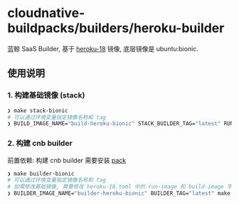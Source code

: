 # cloudnative-buildpacks/builders/heroku-builder

蓝鲸 SaaS Builder, 基于 [heroku-18](https://github.com/heroku/stack-images/tree/v23/heroku-18) 镜像, 底层镜像是 ubuntu:bionic.

## 使用说明

### 1. 构建基础镜像 (stack)

```bash
❯ make stack-bionic
# 可以通过环境变量指定镜像名称和 tag
❯ BUILD_IMAGE_NAME="build-heroku-bionic" STACK_BUILDER_TAG="latest" RUN_IMAGE_NAME="run-heroku-bionic" STACK_RUNNER_TAG="latest" make stack-bionic
```

### 2. 构建 cnb builder

前置依赖: 构建 cnb builder 需要安装 [pack](https://buildpacks.io/docs/tools/pack/)

```bash
❯ make builder-bionic
# 可以通过环境变量指定镜像名称和 tag
# 如需修改基础镜像, 需要修改 heroku-18.toml 中的 run-image 和 build-image 字段
❯ BUILDER_IMAGE_NAME="builder-heroku-bionic" BUILDER_TAG="latest" make builder-bionic
```